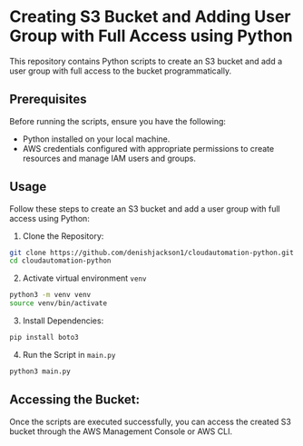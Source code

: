 # Creating S3 Bucket and Adding User Group with Full Access using Python
This repository contains Python scripts to create an S3 bucket and add a user group with full access to the bucket programmatically.

## Prerequisites
Before running the scripts, ensure you have the following:

- Python installed on your local machine.
- AWS credentials configured with appropriate permissions to create resources and manage IAM users and groups.

## Usage
Follow these steps to create an S3 bucket and add a user group with full access using Python:

1. Clone the Repository:

```bash
git clone https://github.com/denishjackson1/cloudautomation-python.git
cd cloudautomation-python
```

2. Activate virtual environment `venv`

```bash
python3 -m venv venv
source venv/bin/activate

```
3. Install Dependencies:

```bash
pip install boto3
```
4. Run the Script in `main.py`

```bash
python3 main.py
```
## Accessing the Bucket:
Once the scripts are executed successfully, you can access the created S3 bucket through the AWS Management Console or AWS CLI.